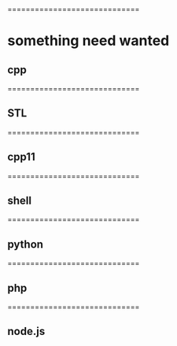 
=============================

something need wanted  </br>
=============================

## cpp  </br>
=============================

## STL  </br>
=============================

## cpp11  </br>
=============================

## shell  </br>
=============================

## python  </br>
=============================

## php  </br>
=============================

## node.js </br>



